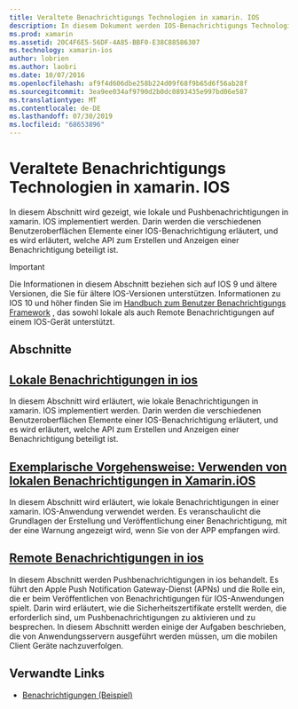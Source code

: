 ```yaml
---
title: Veraltete Benachrichtigungs Technologien in xamarin. IOS
description: In diesem Dokument werden IOS-Benachrichtigungs Technologien beschrieben, die für das in ios 10 eingeführte Framework für Benutzer Benachrichtigungen veraltet sind.
ms.prod: xamarin
ms.assetid: 20C4F6E5-56DF-4A85-BBF0-E38C88586307
ms.technology: xamarin-ios
author: lobrien
ms.author: laobri
ms.date: 10/07/2016
ms.openlocfilehash: af9f4d606dbe258b224d09f68f9b65d6f56ab28f
ms.sourcegitcommit: 3ea9ee034af9790d2b0dc0893435e997bd06e587
ms.translationtype: MT
ms.contentlocale: de-DE
ms.lasthandoff: 07/30/2019
ms.locfileid: "68653896"
---
```

# <a name="deprecated-notification-technologies-in-xamarinios"></a>Veraltete Benachrichtigungs Technologien in xamarin. IOS

In diesem Abschnitt wird gezeigt, wie lokale und Pushbenachrichtigungen in xamarin. IOS implementiert werden. Darin werden die verschiedenen Benutzeroberflächen Elemente einer IOS-Benachrichtigung erläutert, und es wird erläutert, welche API zum Erstellen und Anzeigen einer Benachrichtigung beteiligt ist.

> [!IMPORTANT]
> Die Informationen in diesem Abschnitt beziehen sich auf IOS 9 und ältere Versionen, die Sie für ältere IOS-Versionen unterstützen. Informationen zu IOS 10 und höher finden Sie im [Handbuch zum Benutzer Benachrichtigungs Framework](~/ios/platform/user-notifications/index.md) , das sowohl lokale als auch Remote Benachrichtigungen auf einem IOS-Gerät unterstützt.

## <a name="sections"></a>Abschnitte

<a name="Local Notifications In iOS" />

## <a name="local-notifications-in-ioslocal-notifications-in-iosmd"></a>[Lokale Benachrichtigungen in ios](local-notifications-in-ios.md)

In diesem Abschnitt wird erläutert, wie lokale Benachrichtigungen in xamarin. IOS implementiert werden. Darin werden die verschiedenen Benutzeroberflächen Elemente einer IOS-Benachrichtigung erläutert, und es wird erläutert, welche API zum Erstellen und Anzeigen einer Benachrichtigung beteiligt ist.

<a name="Local Notifications Walkthrough" />

## <a name="walkthrough---using-local-notifications-in-xamarinioslocal-notifications-in-ios-walkthroughmd"></a>[Exemplarische Vorgehensweise: Verwenden von lokalen Benachrichtigungen in Xamarin.iOS](local-notifications-in-ios-walkthrough.md)

In diesem Abschnitt wird erläutert, wie lokale Benachrichtigungen in einer xamarin. IOS-Anwendung verwendet werden. Es veranschaulicht die Grundlagen der Erstellung und Veröffentlichung einer Benachrichtigung, mit der eine Warnung angezeigt wird, wenn Sie von der APP empfangen wird.

<a name="Remote Notifications In iOS" />

## <a name="remote-notifications-in-iosremote-notifications-in-iosmd"></a>[Remote Benachrichtigungen in ios](remote-notifications-in-ios.md)

In diesem Abschnitt werden Pushbenachrichtigungen in ios behandelt. Es führt den Apple Push Notification Gateway-Dienst (APNs) und die Rolle ein, die er beim Veröffentlichen von Benachrichtigungen für IOS-Anwendungen spielt. Darin wird erläutert, wie die Sicherheitszertifikate erstellt werden, die erforderlich sind, um Pushbenachrichtigungen zu aktivieren und zu besprechen. In diesem Abschnitt werden einige der Aufgaben beschrieben, die von Anwendungsservern ausgeführt werden müssen, um die mobilen Client Geräte nachzuverfolgen.

## <a name="related-links"></a>Verwandte Links

- [Benachrichtigungen (Beispiel)](https://docs.microsoft.com/samples/xamarin/ios-samples/notifications)
